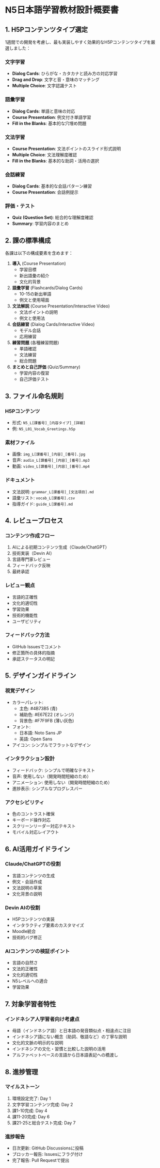 # N5日本語学習教材設計概要書

## 1. H5Pコンテンツタイプ選定

1週間での開発を考慮し、最も実装しやすく効果的なH5Pコンテンツタイプを厳選しました：

### 文字学習

* **Dialog Cards**: ひらがな・カタカナと読み方の対応学習
* **Drag and Drop**: 文字と音・意味のマッチング
* **Multiple Choice**: 文字認識テスト

### 語彙学習

* **Dialog Cards**: 単語と意味の対応
* **Course Presentation**: 例文付き単語学習
* **Fill in the Blanks**: 基本的な穴埋め問題

### 文法学習

* **Course Presentation**: 文法ポイントのスライド形式説明
* **Multiple Choice**: 文法理解度確認
* **Fill in the Blanks**: 基本的な助詞・活用の選択

### 会話練習

* **Dialog Cards**: 基本的な会話パターン練習
* **Course Presentation**: 会話例提示

### 評価・テスト

* **Quiz (Question Set)**: 総合的な理解度確認
* **Summary**: 学習内容のまとめ

## 2. 課の標準構成

各課は以下の構成要素を含めます：

1. **導入** (Course Presentation)
   * 学習目標
   * 新出語彙の紹介
   * 文化的背景
2. **語彙学習** (Flashcards/Dialog Cards)
   * 10-15の新出単語
   * 例文と使用場面
3. **文法解説** (Course Presentation/Interactive Video)
   * 文法ポイントの説明
   * 例文と使用法
4. **会話練習** (Dialog Cards/Interactive Video)
   * モデル会話
   * 応用練習
5. **練習問題** (各種練習問題)
   * 単語確認
   * 文法練習
   * 総合問題
6. **まとめと自己評価** (Quiz/Summary)
   * 学習内容の復習
   * 自己評価テスト

## 3. ファイル命名規則

### H5Pコンテンツ

* 形式: `N5_L[課番号]_[内容タイプ]_[詳細]`
* 例: `N5_L01_Vocab_Greetings.h5p`

### 素材ファイル

* 画像: `img_L[課番号]_[内容]_[番号].jpg`
* 音声: `audio_L[課番号]_[内容]_[番号].mp3`
* 動画: `video_L[課番号]_[内容]_[番号].mp4`

### ドキュメント

* 文法説明: `grammar_L[課番号]_[文法項目].md`
* 語彙リスト: `vocab_L[課番号].csv`
* 指導ガイド: `guide_L[課番号].md`

## 4. レビュープロセス

### コンテンツ作成フロー

1. AIによる初期コンテンツ生成（Claude/ChatGPT）
2. 技術実装（Devin AI）
3. 言語専門家レビュー
4. フィードバック反映
5. 最終承認

### レビュー観点

* 言語的正確性
* 文化的適切性
* 学習効果
* 技術的機能性
* ユーザビリティ

### フィードバック方法

* GitHub Issuesでコメント
* 修正箇所の具体的指摘
* 承認ステータスの明記

## 5. デザインガイドライン

### 視覚デザイン

* カラーパレット:
  * 主色: #4B73B5 (青)
  * 補助色: #E67E22 (オレンジ)
  * 背景色: #F7F9FB (薄い灰色)
* フォント:
  * 日本語: Noto Sans JP
  * 英語: Open Sans
* アイコン: シンプルでフラットなデザイン

### インタラクション設計

* フィードバック: シンプルで明確なテキスト
* 音声: 使用しない（開発時間短縮のため）
* アニメーション: 使用しない（開発時間短縮のため）
* 進捗表示: シンプルなプログレスバー

### アクセシビリティ

* 色のコントラスト確保
* キーボード操作対応
* スクリーンリーダー対応テキスト
* モバイル対応レイアウト

## 6. AI活用ガイドライン

### Claude/ChatGPTの役割

* 言語コンテンツの生成
* 例文・会話作成
* 文法説明の草案
* 文化背景の説明

### Devin AIの役割

* H5Pコンテンツの実装
* インタラクティブ要素のカスタマイズ
* Moodle統合
* 技術的バグ修正

### AIコンテンツの検証ポイント

* 言語の自然さ
* 文法的正確性
* 文化的適切性
* N5レベルへの適合
* 学習効果

## 7. 対象学習者特性

### インドネシア人学習者向け考慮点
- 母語（インドネシア語）と日本語の発音類似点・相違点に注目
- インドネシア語にない概念（助詞、敬語など）の丁寧な説明
- 文化的文脈の明示的な説明
- インドネシアの文化・習慣と比較した説明の活用
- アルファベットベースの言語から日本語表記への橋渡し

## 8. 進捗管理

### マイルストーン
1. 環境設定完了: Day 1
2. 文字学習コンテンツ完成: Day 2
3. 課1-10完成: Day 4
4. 課11-20完成: Day 6
5. 課21-25と総合テスト完成: Day 7

### 進捗報告

* 日次更新: GitHub Discussionsに投稿
* ブロッカー報告: Issuesにフラグ付け
* 完了報告: Pull Requestで提出
